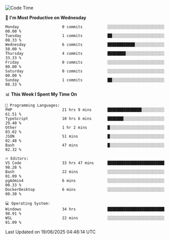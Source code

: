 <!--START_SECTION:waka-->
![Code Time](http://img.shields.io/badge/Code%20Time-5%2C113%20hrs%2027%20mins-blue)

📅 **I'm Most Productive on Wednesday** 

```text
Monday                   0 commits           ░░░░░░░░░░░░░░░░░░░░░░░░░   00.00 % 
Tuesday                  1 commits           ██░░░░░░░░░░░░░░░░░░░░░░░   08.33 % 
Wednesday                6 commits           ████████████░░░░░░░░░░░░░   50.00 % 
Thursday                 4 commits           ████████░░░░░░░░░░░░░░░░░   33.33 % 
Friday                   0 commits           ░░░░░░░░░░░░░░░░░░░░░░░░░   00.00 % 
Saturday                 0 commits           ░░░░░░░░░░░░░░░░░░░░░░░░░   00.00 % 
Sunday                   1 commits           ██░░░░░░░░░░░░░░░░░░░░░░░   08.33 % 
```


📊 **This Week I Spent My Time On** 

```text
💬 Programming Languages: 
PHP                      21 hrs 9 mins       ███████████████░░░░░░░░░░   61.51 % 
TypeScript               10 hrs 6 mins       ███████░░░░░░░░░░░░░░░░░░   29.40 % 
Other                    1 hr 2 mins         █░░░░░░░░░░░░░░░░░░░░░░░░   03.02 % 
JSON                     51 mins             █░░░░░░░░░░░░░░░░░░░░░░░░   02.48 % 
Bash                     47 mins             █░░░░░░░░░░░░░░░░░░░░░░░░   02.32 % 

🔥 Editors: 
VS Code                  33 hrs 47 mins      █████████████████████████   98.28 % 
Bash                     22 mins             ░░░░░░░░░░░░░░░░░░░░░░░░░   01.09 % 
pgAdmin4                 6 mins              ░░░░░░░░░░░░░░░░░░░░░░░░░   00.33 % 
DockerDesktop            6 mins              ░░░░░░░░░░░░░░░░░░░░░░░░░   00.30 % 

💻 Operating System: 
Windows                  34 hrs              █████████████████████████   98.91 % 
WSL                      22 mins             ░░░░░░░░░░░░░░░░░░░░░░░░░   01.09 % 
```


 Last Updated on 19/06/2025 04:46:14 UTC
<!--END_SECTION:waka-->
